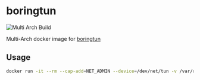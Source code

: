 # boringtun

![Multi Arch Build](https://github.com/leonnicolas/boringtun/workflows/Multi%20Arch%20Build/badge.svg)

Multi-Arch docker image for [boringtun](https://github.com/cloudflare/boringtun)

## Usage

```bash
docker run -it --rm --cap-add=NET_ADMIN --device=/dev/net/tun -v /var/run/wireguard:/var/run/wireguard -p 51820:51820 -e WG_LOG_LEVEL=debug  leonnicolas/boringtun --foreground --disable-drop-privileges true wg0
```
